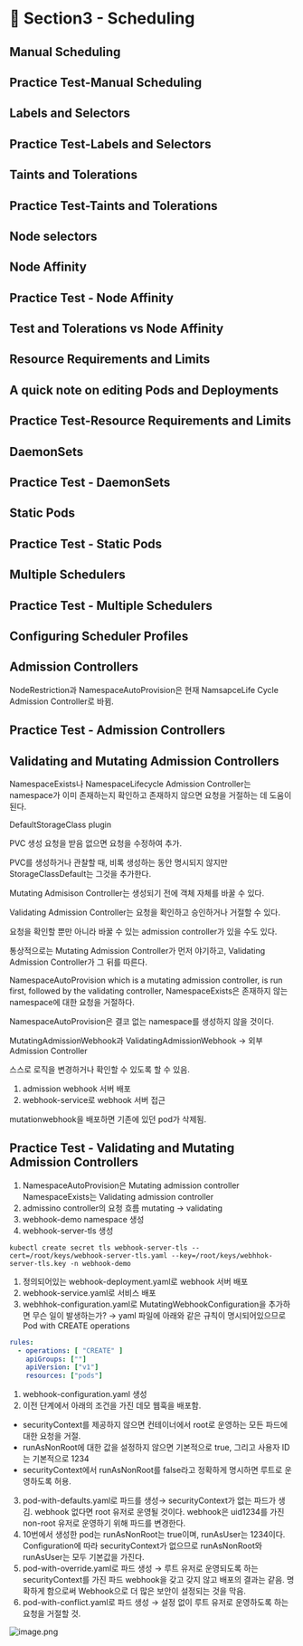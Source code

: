 # 🍨 Section3 - Scheduling

## Manual Scheduling


## Practice Test-Manual Scheduling


## Labels and Selectors


## Practice Test-Labels and Selectors


## Taints and Tolerations


## Practice Test-Taints and Tolerations


## Node selectors


## Node Affinity


## Practice Test - Node Affinity


## Test and Tolerations vs Node Affinity


## Resource Requirements and Limits


## A quick note on editing Pods and Deployments


## Practice Test-Resource Requirements and Limits


## DaemonSets


## Practice Test - DaemonSets


## Static Pods


## Practice Test - Static Pods


## Multiple Schedulers


## Practice Test - Multiple Schedulers


## Configuring Scheduler Profiles


## Admission Controllers


NodeRestriction과 NamespaceAutoProvision은 현재 NamsapceLife Cycle Admission Controller로 바뀜.


## Practice Test - Admission Controllers


## Validating and Mutating Admission Controllers


NamespaceExists나 NamespaceLifecycle Admission Controller는 namespace가 이미 존재하는지 확인하고 존재하지 않으면 요청을 거절하는 데 도움이 된다.


DefaultStorageClass plugin


PVC 생성 요청을 받음 없으면 요청을 수정하여 추가.


PVC를 생성하거나 관찰할 때, 비록 생성하는 동안 명시되지 않지만 StorageClassDefault는 그것을 추가한다.


Mutating Admisison Controller는 생성되기 전에 객체 자체를 바꿀 수 있다.


Validating Admission Controller는 요청을 확인하고 승인하거나 거절할 수 있다.


요청을 확인할 뿐만 아니라 바꿀 수 있는 admission controller가 있을 수도 있다.


통상적으로는 Mutating Admission Controller가 먼저 야기하고, Validating Admission Controller가 그 뒤를 따른다.


NamespaceAutoProvision which is a mutating admission controller, is run first, followed by the validating controller, NamespaceExists은 존재하지 않는 namespace에 대한 요청을 거절하다.


NamespaceAutoProvision은 결코 없는 namespace를 생성하지 않을 것이다.


MutatingAdmissionWebhook과 ValidatingAdmissionWebhook → 외부 Admission Controller


스스로 로직을 변경하거나 확인할 수 있도록 할 수 있음.

1. admission webhook 서버 배포
2. webhook-service로 webhook 서버 접근

mutationwebhook을 배포하면 기존에 있던 pod가 삭제됨.


## Practice Test - Validating and Mutating Admission Controllers

1. NamespaceAutoProvision은 Mutating admission controller
NamespaceExists는 Validating admission controller
2. admissino controller의 요청 흐름
mutating → validating
3. webhook-demo namespace 생성
4. webhook-server-tls 생성

```shell
kubectl create secret tls webhook-server-tls --cert=/root/keys/webhook-server-tls.yaml --key=/root/keys/webhhok-server-tls.key -n webhook-demo
```

1. 정의되어있는 webhook-deployment.yaml로 webhook 서버 배포
2. webhook-service.yaml로 서비스 배포
3. webhhok-configuration.yaml로 MutatingWebhookConfiguration을 추가하면 무슨 일이 발생하는가?
→ yaml 파일에 아래와 같은 규칙이 명시되어있으므로 Pod with CREATE operations

```yaml
rules:
  - operations: [ "CREATE" ]
    apiGroups: [""]
    apiVersion: ["v1"]
    resources: ["pods"]
```

1. webhook-configuration.yaml 생성
2. 이전 단계에서 아래의 조건을 가진 데모 웹훅을 배포함.
- securityContext를 제공하지 않으면 컨테이너에서 root로 운영하는 모든 파드에 대한 요청을 거절.
- runAsNonRoot에 대한 값을 설정하지 않으면 기본적으로 true, 그리고 사용자 ID는 기본적으로 1234
- securityContext에서 runAsNonRoot를 false라고 정확하게 명시하면 루트로 운영하도록 허용.
3. pod-with-defaults.yaml로 파드를 생성→ securityContext가 없는 파드가 생김.
webhook 없다면 root 유저로 운영될 것이다. webhook은 uid1234를 가진 non-root 유저로 운영하기 위해 파드를 변경한다.
4. 10번에서 생성한 pod는 runAsNonRoot는 true이며, runAsUser는 1234이다.
Configuration에 따라 securityContext가 없으므로 runAsNonRoot와 runAsUser는 모두 기본값을 가진다.
5. pod-with-override.yaml로 파드 생성 → 루트 유저로 운영되도록 하는 securityContext를 가진 파드
webhook을 갖고 갖지 않고 배포의 결과는 같음.
명확하게 함으로써 Webhook으로 더 많은 보안이 설정되는 것을 막음.
6. pod-with-conflict.yaml로 파드 생성 → 
설정 없이 루트 유저로 운영하도록 하는 요청을 거절할 것.

![image.png](https://prod-files-secure.s3.us-west-2.amazonaws.com/b2ea2032-00e9-4883-a13b-cb03cf5b2334/501c3b54-0de4-44d6-afe6-eca0c6373e4f/image.png?X-Amz-Algorithm=AWS4-HMAC-SHA256&X-Amz-Content-Sha256=UNSIGNED-PAYLOAD&X-Amz-Credential=ASIAZI2LB466ZFG3WG36%2F20250216%2Fus-west-2%2Fs3%2Faws4_request&X-Amz-Date=20250216T084436Z&X-Amz-Expires=3600&X-Amz-Security-Token=IQoJb3JpZ2luX2VjEC4aCXVzLXdlc3QtMiJHMEUCIClj6RYzXTcCMlur1pAgSYB5Xcnk1gzlJGDG8asSj5FnAiEAgRozLuWJQGt04Ex%2FmwKiKJqFBrneUtQRrTVpAnyQtYoq%2FwMIVxAAGgw2Mzc0MjMxODM4MDUiDI6RN6eMy4Juc27lwCrcA2lM1HHx3KSON88Iv6drgHGR0aSS9%2BKQjFq6j6Qum32cVlyOgg%2FNjvjFlepU2wrjRLJDqn17ifwmThfHHix8X%2F2FF1PTDEqKBody13zBVw1LmJTUbIW%2FwFteZhdPdB54WeqeXJ1OLyRm%2BKflleUGF%2BOgBHhO5GIc%2FfU0BlKbnim2E6%2FHpzxLemHsCSHJ9A9JGTKT%2BpH0kToe6ciFU57TfDUVGimimXngvRvRGTyc%2BPRDvbYQjJ1KBKH5gxSJkTk%2BrfatIZl%2FZ9RtX%2BVQPaE752Lw3A%2FxiPbhHoqDkItFRZjnQeaiPRMCUpeAsfoIOs49GTYZzuTGh%2FAAyI0cmzWeL7n8BxKhewSdrRR2IalL3tNayyiDFnGPU1yxQKWO6ssWekxNqLRL614W3KAsKzzjukg%2B8BINpQU7qAfYPqr%2FNzc4%2Fn0BSrz8oNi4BrAVRwqI9KyYatdPo6cMpIdwUzbozS8fG610ht7eEERepI2aPL1YDdDxHB7WysigK2%2BDRMJGQis7xg5lG%2B2Le2dZZd9xePmDbdnqYX%2FLyJzrUoASigsLvxZkmv%2BLkufV%2Bm%2BCZ5zTttvgUfpfCuQeTUXFpPEtsRh7yap1jV3UrY5Uj90cYiso7LGvYX%2Fh8HIyVNHZMIz%2Bxb0GOqUBk6FFER31NZRvO9NLWVuhrJ032trSWV6%2BdWVxytbHu%2BfFecRWYvVke%2FUUO8CcNKIMRhm4iNHoqjzSfxrUwUWIzKtaaDqV4dZMADzLJKzS9I6zunnuz0HgM6osNIUc0VNkCqIvtGQZuRr2NrRWIkH3TD3%2FMJ8akOKewidXQILGqrUTPV%2BjZKUTuMMnafPooGsuM%2Fum5%2BOO6fEdpZh6uTyKScDV7AvM&X-Amz-Signature=2e93ed3ec56e1441a25a8639027d52f19ca60fec0f9eb4835ef89ab1d60bec2d&X-Amz-SignedHeaders=host&x-id=GetObject)

